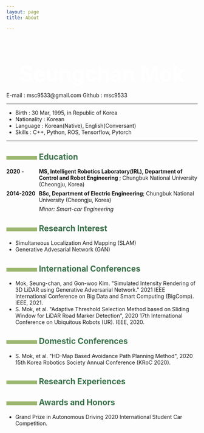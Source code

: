```yaml
---
layout: page 
title: About

---
```


<style type="text/css">
  /*
   *  * Copyright 2013 Christophe-Marie Duquesne <chmd@chmd.fr>
   *   *
   *    * CSS for making a resume with pandoc. Inspired by moderncv.
   *     *
   *      * This CSS document is delivered to you under the CC BY-SA 3.0 License.
   *       * https://creativecommons.org/licenses/by-sa/3.0/deed.en_US
   *        */
  
  
  /* Title of the resume */
  h1 {
      font-size: 55px;
      color: #FFFFFF;
      text-align:center;
      margin-bottom:15px;
  }
  
  /* Titles of categories */
  h2 {
      color: #397249;
  }
  /* There is a bar just before each category */
  h2:before {
      content: "";
      display: inline-block;
      margin-right:1%;
      width: 16%;
      height: 10px;
      background-color: #9CB770;
  }
  
  /* Definitions */
  dt {
      float: left;
      clear: left;
      width: 17%;
      font-weight: bold;
  }
  dd {
      margin-left: 17%;
  }
  p {
      margin-top:0;
      margin-bottom:7px;
  }
  
  /* Blockquotes */
  blockquote {
      text-align: center
  }
  
  /* Links */
  a {
      text-decoration: none;
  }
  
  /* Horizontal separators */
  hr {
      color: #A6A6A6;
  }
  
  table {
      width: 100%;
      border-top: solid;
      border-bottom: solid;
      border-color:#999999;
  }
  </style>


<h1 id="Seung-Chan Mok">Seungchan Mok</h1>

E-mail : msc9533@gmail.com
Github : [msc9533](https://github.com/msc9533)

---

- Birth : 30 Mar, 1995, in Republic of Korea
- Nationality : Korean
- Language : Korean(Native), English(Conversant)
- Skills : C++, Python, ROS, Tensorflow, Pytorch

---

## Education

<dl>
<dt>
2020 - 
</dt>
<dd><p><strong>
MS, Intelligent Robotics Laboratory(IRL), Department of Control and Robot Engineering
</strong>; 
Chungbuk National University (Cheongju, Korea)
</p>
<!-- <p><em>Thesis title: Deep Learning Approaches to the Self-Awesomeness Estimation Problem</em></p> -->
</dd>


<dt>2014-2020</dt>
<dd><p><strong> BSc, Department of Electric Engineering</strong>; 
Chungbuk National University (Cheongju, Korea)</p>
<p><em>Minor: Smart-car Engineering</em></p>
</dd>
</dl>


## Research Interest

- Simultaneous Localization And Mapping (SLAM)
- Generative Advesarial Network (GAN)

## International Conferences

- Mok, Seung-chan, and Gon-woo Kim. "Simulated Intensity Rendering of 3D LiDAR using Generative Adversarial Network." 2021 IEEE International Conference on Big Data and Smart Computing (BigComp). IEEE, 2021.
- S. Mok, et al. "Adaptive Threshold Selection Method based on Sliding Window for LiDAR Road Marker Detection", 2020 17th International Conference on Ubiquitous Robots (UR). IEEE, 2020. 

## Domestic Conferences

- S. Mok, et al. "HD-Map Based Avoidance Path Planning Method", 2020 15th Korea Robotics Society Annual Conference (KRoC 2020).

## Research Experiences


## Awards and Honors

- Grand Prize in Autonomous Driving 2020 [International Student Car Competition](http://www.kasa.kr/cev/index.php).
